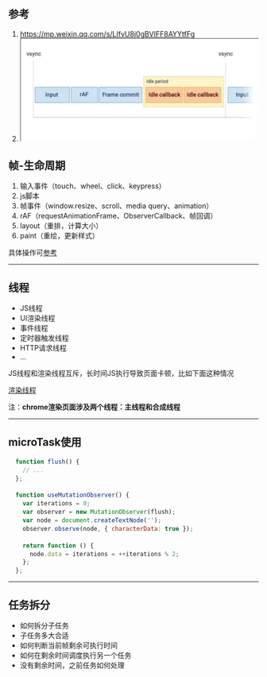 ## 参考
1. https://mp.weixin.qq.com/s/LIfvU8j0gBVIFF8AYYtfFg
2. ![浏览器帧渲染-requestIdleCallback2](life-requestIdle.png)

## 帧-生命周期
1. 输入事件（touch、wheel、click、keypress）
2. js脚本
3. 帧事件（window.resize、scroll、media query、animation）
4. rAF（requestAnimationFrame、ObserverCallback、帧回调）
5. layout（重排，计算大小）
6. paint（重绘，更新样式）

具体操作可[参考](./requestIdleCallback.png)

---

## 线程
- JS线程
- UI渲染线程
- 事件线程
- 定时器触发线程
- HTTP请求线程
- ...

JS线程和渲染线程互斥，长时间JS执行导致页面卡顿，比如下面这种情况

[渲染线程](./chrome渲染线程.png)

注：**chrome渲染页面涉及两个线程：主线程和合成线程**

---

## microTask使用
```js
  function flush() {
    // ...
  };

  function useMutationObserver() {
    var iterations = 0;
    var observer = new MutationObserver(flush);
    var node = document.createTextNode('');
    observer.observe(node, { characterData: true });

    return function () {
      node.data = iterations = ++iterations % 2;
    };
  };
```

---

## 任务拆分
- 如何拆分子任务
- 子任务多大合适
- 如何判断当前帧剩余可执行时间
- 如何在剩余时间调度执行另一个任务
- 没有剩余时间，之前任务如何处理


